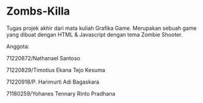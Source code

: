 # Zombs-Killa
Tugas projek akhir dari mata kuliah Grafika Game. Merupakan sebuah game yang dibuat dengan HTML &amp; Javascript dengan tema Zombie Shooter.

Anggota:

71220872/Nathanael Santoso

71220829/Timotius Ekana Tejo Kesuma

71220918/P. Harimurti Adi Bagaskara

71180259/Yohanes Tennary Rinto Pradhana
